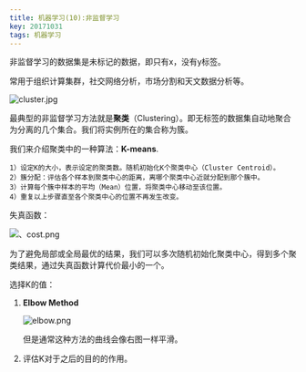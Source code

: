 ```yaml
---
title: 机器学习(10):非监督学习
key: 20171031
tags: 机器学习
---
```


非监督学习的数据集是未标记的数据，即只有x，没有y标签。

常用于组织计算集群，社交网络分析，市场分割和天文数据分析等。

![cluster.jpg](https://i.loli.net/2018/08/20/5b7a6d51c294b.jpg)

最典型的非监督学习方法就是**聚类**（Clustering）。即无标签的数据集自动地聚合为分离的几个集合。我们将实例所在的集合称为簇。

我们来介绍聚类中的一种算法：**K-means**.

<!--more-->

~~~
1）设定K的大小，表示设定的聚类数。随机初始化K个聚类中心（Cluster Centroid）。
2）簇分配：评估各个样本到聚类中心的距离，离哪个聚类中心近就分配到那个簇中。
3）计算每个簇中样本的平均（Mean）位置，将聚类中心移动至该位置。
4）重复以上步骤直至各个聚类中心的位置不再发生改变。
~~~

失真函数：

![、cost.png](https://i.loli.net/2018/08/20/5b7a6d51b4dfa.png)

为了避免局部或全局最优的结果，我们可以多次随机初始化聚类中心，得到多个聚类结果，通过失真函数计算代价最小的一个。

选择K的值：

1. **Elbow Method**

	![elbow.png](https://i.loli.net/2018/08/20/5b7a6d51ceef2.png)

	但是通常这种方法的曲线会像右图一样平滑。

2. 评估K对于之后的目的的作用。
